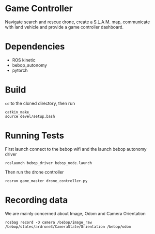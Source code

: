 # Game Controller
Navigate search and rescue drone, create a S.L.A.M. map,  communicate with land vehicle and provide a game controller dashboard.

# Dependencies
* ROS kinetic
* bebop_autonomy
* pytorch

# Build
`cd` to the cloned directory, then run
```
catkin_make
source devel/setup.bash
```

# Running Tests
First launch connect to the bebop wifi and the launch bebop autonomy driver
```
roslaunch bebop_driver bebop_node.launch
```
Then run the drone controller
```
rosrun game_master drone_controller.py
```

# Recording data
We are mainly concerned about Image, Odom and Camera Orientation
```
rosbag record -O camera /bebop/image_raw /bebop/states/ardrone3/CameraState/Orientation /bebop/odom
```